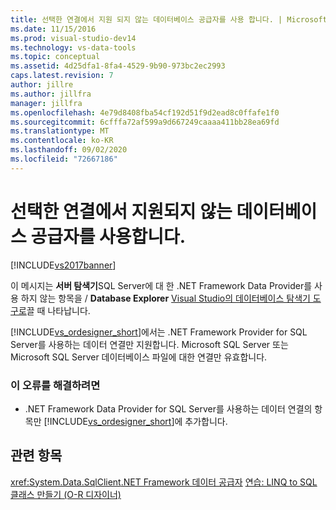 ```yaml
---
title: 선택한 연결에서 지원 되지 않는 데이터베이스 공급자를 사용 합니다. | Microsoft Docs
ms.date: 11/15/2016
ms.prod: visual-studio-dev14
ms.technology: vs-data-tools
ms.topic: conceptual
ms.assetid: 4d25dfa1-8fa4-4529-9b90-973bc2ec2993
caps.latest.revision: 7
author: jillre
ms.author: jillfra
manager: jillfra
ms.openlocfilehash: 4e79d8408fba54cf192d51f9d2ead8c0ffafe1f0
ms.sourcegitcommit: 6cfffa72af599a9d667249caaaa411bb28ea69fd
ms.translationtype: MT
ms.contentlocale: ko-KR
ms.lasthandoff: 09/02/2020
ms.locfileid: "72667186"
---
```

# <a name="the-selected-connection-uses-an-unsupported-database-provider"></a>선택한 연결에서 지원되지 않는 데이터베이스 공급자를 사용합니다.
[!INCLUDE[vs2017banner](../includes/vs2017banner.md)]

이 메시지는 **서버 탐색기**SQL Server에 대 한 .NET Framework Data Provider를 사용 하지 않는 항목을 / **Database Explorer** [Visual Studio의 데이터베이스 탐색기 도구로](../data-tools/linq-to-sql-tools-in-visual-studio2.md)끌 때 나타납니다.

 [!INCLUDE[vs_ordesigner_short](../includes/vs-ordesigner-short-md.md)]에서는 .NET Framework Provider for SQL Server를 사용하는 데이터 연결만 지원합니다. Microsoft SQL Server 또는 Microsoft SQL Server 데이터베이스 파일에 대한 연결만 유효합니다.

### <a name="to-correct-this-error"></a>이 오류를 해결하려면

- .NET Framework Data Provider for SQL Server를 사용하는 데이터 연결의 항목만 [!INCLUDE[vs_ordesigner_short](../includes/vs-ordesigner-short-md.md)]에 추가합니다.

## <a name="see-also"></a>관련 항목
 <xref:System.Data.SqlClient>[.NET Framework 데이터 공급자](https://msdn.microsoft.com/library/03a9fc62-2d24-491a-9fe6-d6bdb6dcb131) [연습: LINQ to SQL 클래스 만들기 (O-R 디자이너)](https://msdn.microsoft.com/library/35aad4a4-2e8a-46e2-ae09-5fbfd333c233)